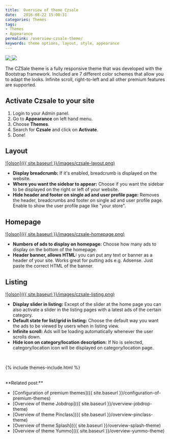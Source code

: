 ```yaml
---
title:  Overview of theme Czsale
date:   2016-08-22 15:00:31
categories: Themes
tags: 
- Themes
- Appearance
permalink: /overview-czsale-theme/
keywords: theme options, layout, style, appearance
---
```

<a href="{{ site.baseurl }}/images/dark-czsale.png" class="thumbnail gallery-item" data-gallery>
<img src="{{ site.baseurl }}/images/dark-czsale.png" style="max-height:300px;">
</a>

<a href="{{ site.baseurl }}/images/light-czsale.png" class="thumbnail gallery-item" data-gallery>
<img src="{{ site.baseurl }}/images/light-czsale.png" style="max-height:300px;">
</a>

The CZSale theme is a fully responsive theme that was developed with the Bootstrap framework. Included are 7 different color schemes that allow you to adapt the looks. Infinite scroll, right-to-left and all other premium features are supported.


## Activate Czsale to your site

1. Login to your Admin panel.
2. Go to **Appearance** on left hand menu.
3. Choose **Themes**.
4. Search for **Czsale** and click on **Activate**.
5. Done!


## Layout

<a href="{{ site.baseurl }}/images/czsale-layout.png" class="thumbnail gallery-item" data-gallery>
![olson]({{ site.baseurl }}/images/czsale-layout.png)
</a>

+ **Display breadcrumb:** If it's enabled, breadcrumb is displayed on the website.
+ **Where you want the sidebar to appear:** Choose if you want the sidebar to be displayed on the right or left of your website.
+ **Hide header and footer on single ad and user profile page:** Removes the header, breadcrumbs and footer on single ad and user profile page. Enable to show the user profile page like "your store".

## Homepage

<a href="{{ site.baseurl }}/images/czsale-homepage.png" class="thumbnail gallery-item" data-gallery>
![olson]({{ site.baseurl }}/images/czsale-homepage.png)
</a>

+ **Numbers of ads to display on homepage:** Choose how many ads to display on the bottom of the homepage.
+ **Header banner, allows HTML:** you can put any text or banner as a header of your site. Works great for putting ads e.g. Adsense. Just paste the correct HTML of the banner.


## Listing

<a href="{{ site.baseurl }}/images/czsale-listing.png" class="thumbnail gallery-item" data-gallery>
![olson]({{ site.baseurl }}/images/czsale-listing.png)
</a>

+ **Display slider in listing:** Except of the slider at the home page you can also activate a slider in the listing pages with a latest ads of the certain category.
+ **Default state for list/grid in listing:** Choose the default way you want the ads to be viewed by users when in listing view.
+ **Infinite scroll:** Ads will be loading automatically whenever the user scrolls down.
+ **Hide icon on category/location description:** If No is selected, category/location icon will be displayed on category/location page.

<br>

{% include themes-include.html %}

<br>
**Related post:**

* [Configuration of premium themes]({{ site.baseurl }}/configuration-of-premium-themes)
* [Overview of theme Jobdrop]({{ site.baseurl }}/overview-jobdrop-theme)
* [Overview of theme Pinclass]({{ site.baseurl }}/overview-pinclass-theme)
* [Overview of theme Splash]({{ site.baseurl }}/overview-splash-theme)
* [Overview of theme Yummo]({{ site.baseurl }}/overview-yummo-theme)